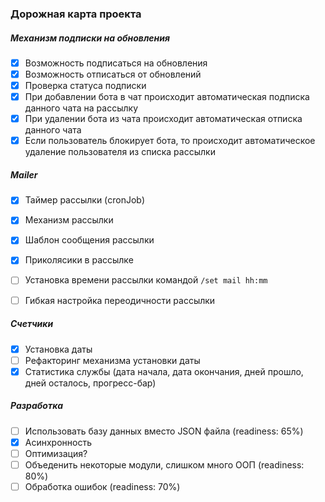 ### Дорожная карта проекта

##### Механизм подписки на обновления

- [x] Возможность подписаться на обновления
- [x] Возможность отписаться от обновлений
- [x] Проверка статуса подписки
- [x] При добавлении бота в чат происходит автоматическая подписка данного чата на рассылку
- [x] При удалении бота из чата происходит автоматическая отписка данного чата
- [x] Если пользователь блокирует бота, то происходит автоматическое удаление пользователя из списка рассылки

##### Mailer

- [x] Таймер рассылки (cronJob)
- [x] Механизм рассылки
- [x] Шаблон сообщения рассылки
- [x] Приколясики в рассылке
- [ ] Установка времени рассылки командой `/set mail hh:mm`
- [ ] Гибкая настройка переодичности рассылки


##### Счетчики

- [x] Установка даты
- [ ] Рефакторинг механизма установки даты
- [x] Статистика службы (дата начала, дата окончания, дней прошло, дней осталось, прогресс-бар)

##### Разработка

- [ ] Использовать базу данных вместо JSON файла (readiness: 65%)
- [x] Асинхронность
- [ ] Оптимизация?
- [ ] Объеденить некоторые модули, слишком много ООП (readiness: 80%)
- [ ] Обработка ошибок (readiness: 70%)